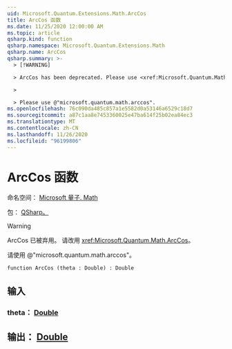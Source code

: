 ```yaml
---
uid: Microsoft.Quantum.Extensions.Math.ArcCos
title: ArcCos 函数
ms.date: 11/25/2020 12:00:00 AM
ms.topic: article
qsharp.kind: function
qsharp.namespace: Microsoft.Quantum.Extensions.Math
qsharp.name: ArcCos
qsharp.summary: >-
  > [!WARNING]

  > ArcCos has been deprecated. Please use <xref:Microsoft.Quantum.Math.ArcCos> instead.

  >

  > Please use @"microsoft.quantum.math.arccos".
ms.openlocfilehash: 76c090da485c857a1e5582d0a53146a6529c18d7
ms.sourcegitcommit: a87c1aa8e7453360025e47ba614f25b02ea84ec3
ms.translationtype: MT
ms.contentlocale: zh-CN
ms.lasthandoff: 11/26/2020
ms.locfileid: "96199806"
---
```

# <a name="arccos-function"></a>ArcCos 函数

命名空间： [Microsoft 量子. Math](xref:Microsoft.Quantum.Extensions.Math)

包： [QSharp。](https://nuget.org/packages/Microsoft.Quantum.QSharp.Core)


> [!WARNING]
> ArcCos 已被弃用。 请改用 <xref:Microsoft.Quantum.Math.ArcCos>。
>
> 请使用 @"microsoft.quantum.math.arccos"。



```qsharp
function ArcCos (theta : Double) : Double
```


## <a name="input"></a>输入

### <a name="theta--double"></a>theta： [Double](xref:microsoft.quantum.lang-ref.double)





## <a name="output--double"></a>输出： [Double](xref:microsoft.quantum.lang-ref.double)

